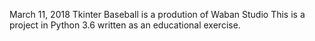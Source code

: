 March 11, 2018
Tkinter Baseball is a prodution of Waban Studio
This is a project in Python 3.6 written as an educational exercise.

